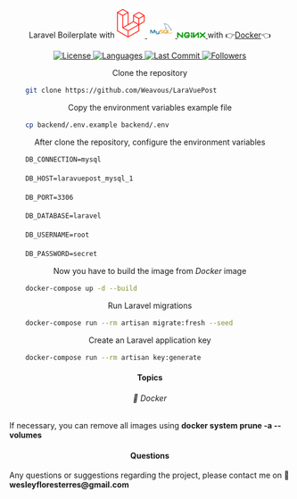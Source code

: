 <p align="center">
    Laravel Boilerplate with
    <a href="https://www.laravel.com">
        <img src="https://raw.githubusercontent.com/MagicalStrangeQuark/MagicalStrangeQuark/master/assets/laravel.svg" width="10%">
    </a>
    <a href="https://www.mysql.com">
        <img src="https://raw.githubusercontent.com/MagicalStrangeQuark/MagicalStrangeQuark/master/assets/mysql.svg" width="10%">
    </a>
    <a href="https://www.nginx.com">
        <img src="https://raw.githubusercontent.com/MagicalStrangeQuark/MagicalStrangeQuark/master/assets/nginx.svg" width="10%">
    </a> with 👉<a href="https://www.docker.com">Docker</a>👈
</p>

<p align="center">
    <a href="#">
        <img alt="License" src="https://img.shields.io/github/license/Whopag/DockerLaravelMySQL">
    </a>
    <a href="#">
        <img alt="Languages" src="https://img.shields.io/github/languages/count/Whopag/DockerLaravelMySQL">
    </a>
    <a href="#">
        <img alt="Last Commit" src="https://img.shields.io/github/last-commit/Whopag/DockerLaravelMySQL">
    </a>
    <a href="#">
        <img alt="Followers" src="https://img.shields.io/github/followers/Whopag?style=social">
    </a>
</p>

<p align="center">Clone the repository</p>

```bash
    git clone https://github.com/Weavous/LaraVuePost
```

<p align="center">Copy the environment variables example file</p>

```bash
    cp backend/.env.example backend/.env
```

<p align="center">After clone the repository, configure the environment variables</p>

```txt
    DB_CONNECTION=mysql

    DB_HOST=laravuepost_mysql_1

    DB_PORT=3306

    DB_DATABASE=laravel

    DB_USERNAME=root

    DB_PASSWORD=secret
```

<p align="center">Now you have to build the image from <em>Docker</em> image</p>

```bash
    docker-compose up -d --build
```

<p align="center">Run Laravel migrations</p>

```bash
    docker-compose run --rm artisan migrate:fresh --seed
```

<p align="center">Create an Laravel application key</p>

```bash
    docker-compose run --rm artisan key:generate
```

<h4 align="center">Topics</h4>

<h6 align="center">🚀 Docker</h6>

<p>If necessary, you can remove all images using <strong>docker system prune -a --volumes</strong></p>

<h4 align="center">Questions</h4>

<p>Any questions or suggestions regarding the project, please contact me on 📧 <strong>wesleyfloresterres@gmail.com</strong></p>